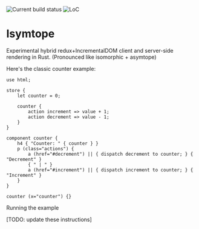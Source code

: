 
![Current build status](https://travis-ci.org/tmzt/isymtope.svg?branch=master)
![LoC](https://tokei.rs/b1/github/tmzt/isymtope?category=code&branch=master)

Isymtope
========

Experimental hybrid redux+IncrementalDOM client and server-side rendering in Rust. (Pronounced like isomorphic + asymtope)

Here's the classic counter example:

```
use html;

store {
    let counter = 0;

    counter {
        action increment => value + 1;
        action decrement => value - 1;
    }
}

component counter {
    h4 { "Counter: " { counter } }
    p (class="actions") {
        a (href="#decrement") || { dispatch decrement to counter; } { "Decrement" }
        { " | " }
        a (href="#increment") || { dispatch increment to counter; } { "Increment" }
    }
}

counter (x="counter") {}
```

Running the example

[TODO: update these instructions]
